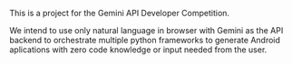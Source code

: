 This is a project for the Gemini API Developer Competition. 

We intend to use only natural language in browser with Gemini as the API backend to orchestrate multiple python frameworks to generate Android aplications with zero code knowledge or input needed from the user.
